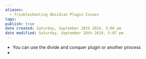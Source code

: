```yaml
---
aliases:
  - Troubleshooting Obsidian Plugin Issues
tags: 
publish: true
date created: Saturday, September 28th 2024, 5:06 pm
date modified: Saturday, September 28th 2024, 5:07 pm
---
```


- You can use the divide and conquer plugin or another process
- 
